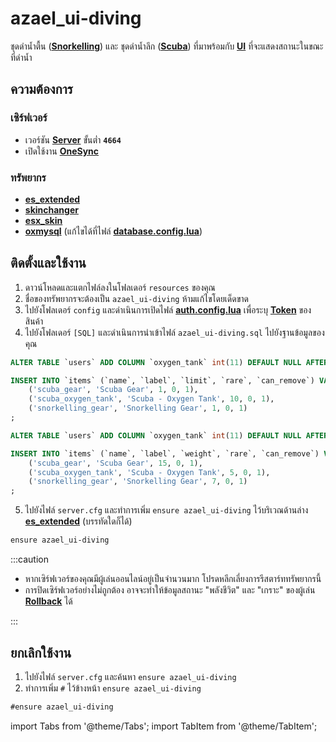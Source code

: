 # azael_ui-diving

ชุดดำน้ำตื้น (**[Snorkelling](https://en.wikipedia.org/wiki/Snorkeling)**) และ ชุดดำน้ำลึก (**[Scuba](https://en.wikipedia.org/wiki/Scuba_diving)**) ที่มาพร้อมกับ **[UI](https://en.wikipedia.org/wiki/User_interface)** ที่จะแสดงสถานะในขณะที่ดำน้ำ

## ความต้องการ

### เซิร์ฟเวอร์

- เวอร์ชัน **[Server](https://runtime.fivem.net/artifacts/fivem/build_server_windows/master)** ขั้นต่ำ **`4664`**
- เปิดใช้งาน **[OneSync](https://docs.fivem.net/docs/scripting-reference/onesync)**

### ทรัพยากร

- **[es_extended](https://github.com/esx-framework/esx-legacy/tree/main/%5Besx%5D/es_extended)**
- **[skinchanger](https://github.com/esx-framework/esx-legacy/tree/main/%5Besx%5D/skinchanger)**
- **[esx_skin](https://github.com/esx-framework/esx-legacy/tree/main/%5Besx%5D/esx_skin)**
- **[oxmysql](https://github.com/overextended/oxmysql)** (แก้ไขได้ที่ไฟล์ **[database.config.lua](./config/database)**)

## ติดตั้งและใช้งาน

1. ดาวน์โหลดและแตกไฟล์ลงในโฟลเดอร์ `resources` ของคุณ
2. ชื่อของทรัพยากรจะต้องเป็น `azael_ui-diving` ห้ามแก้ไขโดยเด็ดขาด
3. ไปยังโฟลเดอร์ `config` และดำเนินการเปิดไฟล์ **[auth.config.lua](./config/auth.md)** เพื่อระบุ **[Token](./config/auth#token)** ของสินค้า
4. ไปยังโฟลเดอร์ `[SQL]` และดำเนินการนำเข้าไฟล์ `azael_ui-diving.sql` ไปยังฐานข้อมูลของคุณ

<Tabs>
<TabItem value="limit" label="Limit">

```sql  title="azael_ui-diving.sql"
ALTER TABLE `users` ADD COLUMN `oxygen_tank` int(11) DEFAULT NULL AFTER `status`;

INSERT INTO `items` (`name`, `label`, `limit`, `rare`, `can_remove`) VALUES 
    ('scuba_gear', 'Scuba Gear', 1, 0, 1),
    ('scuba_oxygen_tank', 'Scuba - Oxygen Tank', 10, 0, 1),
    ('snorkelling_gear', 'Snorkelling Gear', 1, 0, 1)
;
```

</TabItem>
<TabItem value="weight" label="Weight">

```sql  title="azael_ui-diving.sql"
ALTER TABLE `users` ADD COLUMN `oxygen_tank` int(11) DEFAULT NULL AFTER `status`;

INSERT INTO `items` (`name`, `label`, `weight`, `rare`, `can_remove`) VALUES 
    ('scuba_gear', 'Scuba Gear', 15, 0, 1),
    ('scuba_oxygen_tank', 'Scuba - Oxygen Tank', 5, 0, 1),
    ('snorkelling_gear', 'Snorkelling Gear', 7, 0, 1)
;
```

</TabItem>
</Tabs>

5. ไปยังไฟล์ `server.cfg` และทำการเพิ่ม `ensure azael_ui-diving` ไว้บริเวณด้านล่าง **[es_extended](https://github.com/esx-framework/esx-legacy/tree/main/%5Besx%5D/es_extended)** (บรรทัดใดก็ได้)

```diff title="server.cfg"
ensure azael_ui-diving
```

:::caution

- หากเซิร์ฟเวอร์ของคุณมีผู้เล่นออนไลน์อยู่เป็นจำนวนมาก โปรดหลีกเลี่ยงการรีสตาร์ททรัพยากรนี้
- การปิดเซิร์ฟเวอร์อย่างไม่ถูกต้อง อาจจะทำให้ข้อมูลสถานะ "พลังชีวิต" และ "เกราะ" ของผู้เล่น **[Rollback](https://en.wikipedia.org/wiki/Rollback_(data_management))** ได้

:::

## ยกเลิกใช้งาน

1. ไปยังไฟล์ `server.cfg` และค้นหา `ensure azael_ui-diving`
2. ทำการเพิ่ม `#` ไว้ข้างหน้า `ensure azael_ui-diving`

```diff title="server.cfg"
#ensure azael_ui-diving
```

import Tabs from '@theme/Tabs';
import TabItem from '@theme/TabItem';
